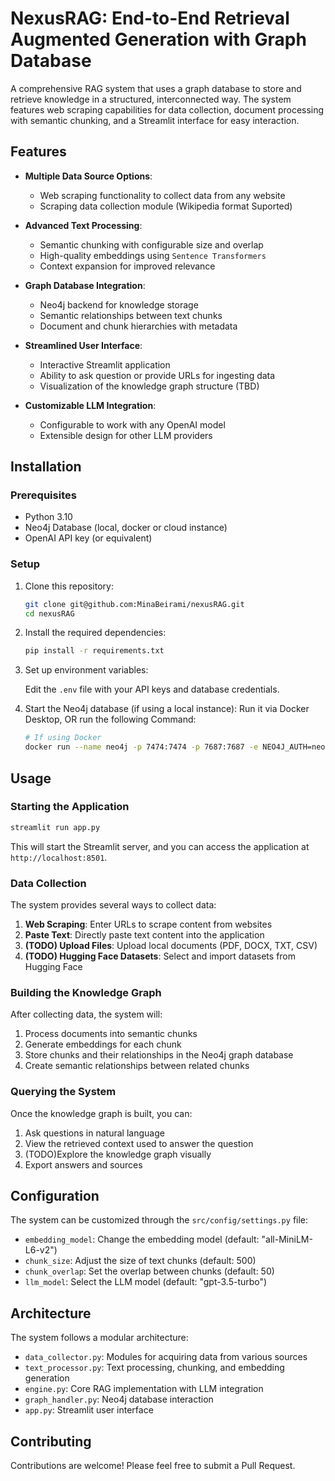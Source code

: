# NexusRAG: End-to-End Retrieval Augmented Generation with Graph Database

A comprehensive RAG system that uses a graph database to store and retrieve knowledge in a structured, interconnected way. The system features web scraping capabilities for data collection, document processing with semantic chunking, and a Streamlit interface for easy interaction.

## Features

- **Multiple Data Source Options**:
  - Web scraping functionality to collect data from any website
  - Scraping data collection module (Wikipedia format Suported)

- **Advanced Text Processing**:
  - Semantic chunking with configurable size and overlap
  - High-quality embeddings using `Sentence Transformers`
  - Context expansion for improved relevance

- **Graph Database Integration**:
  - Neo4j backend for knowledge storage
  - Semantic relationships between text chunks
  - Document and chunk hierarchies with metadata

- **Streamlined User Interface**:
  - Interactive Streamlit application
  - Ability to ask question or provide URLs for ingesting data
  - Visualization of the knowledge graph structure (TBD)

- **Customizable LLM Integration**:
  - Configurable to work with any OpenAI model
  - Extensible design for other LLM providers

## Installation

### Prerequisites

- Python 3.10
- Neo4j Database (local, docker or cloud instance)
- OpenAI API key (or equivalent)

### Setup

1. Clone this repository:
   ```bash
   git clone git@github.com:MinaBeirami/nexusRAG.git
   cd nexusRAG
   ```

2. Install the required dependencies:
   ```bash
   pip install -r requirements.txt
   ```

3. Set up environment variables:

   Edit the `.env` file with your API keys and database credentials.

4. Start the Neo4j database (if using a local instance):
    Run it via Docker Desktop,
    OR run the following Command:
   ```bash
   # If using Docker
   docker run --name neo4j -p 7474:7474 -p 7687:7687 -e NEO4J_AUTH=neo4j/password -d neo4j
   ```

## Usage

### Starting the Application

```bash
streamlit run app.py
```

This will start the Streamlit server, and you can access the application at `http://localhost:8501`.

### Data Collection

The system provides several ways to collect data:

1. **Web Scraping**: Enter URLs to scrape content from websites
2. **Paste Text**: Directly paste text content into the application
3. **(TODO) Upload Files**: Upload local documents (PDF, DOCX, TXT, CSV)
4. **(TODO) Hugging Face Datasets**: Select and import datasets from Hugging Face

### Building the Knowledge Graph

After collecting data, the system will:

1. Process documents into semantic chunks
2. Generate embeddings for each chunk
3. Store chunks and their relationships in the Neo4j graph database
4. Create semantic relationships between related chunks

### Querying the System

Once the knowledge graph is built, you can:

1. Ask questions in natural language
2. View the retrieved context used to answer the question
3. (TODO)Explore the knowledge graph visually
4. Export answers and sources

## Configuration

The system can be customized through the `src/config/settings.py` file:

- `embedding_model`: Change the embedding model (default: "all-MiniLM-L6-v2")
- `chunk_size`: Adjust the size of text chunks (default: 500)
- `chunk_overlap`: Set the overlap between chunks (default: 50)
- `llm_model`: Select the LLM model (default: "gpt-3.5-turbo")

## Architecture

The system follows a modular architecture:

- `data_collector.py`: Modules for acquiring data from various sources
- `text_processor.py`: Text processing, chunking, and embedding generation
- `engine.py`: Core RAG implementation with LLM integration
- `graph_handler.py`: Neo4j database interaction
- `app.py`: Streamlit user interface


## Contributing

Contributions are welcome! Please feel free to submit a Pull Request.
